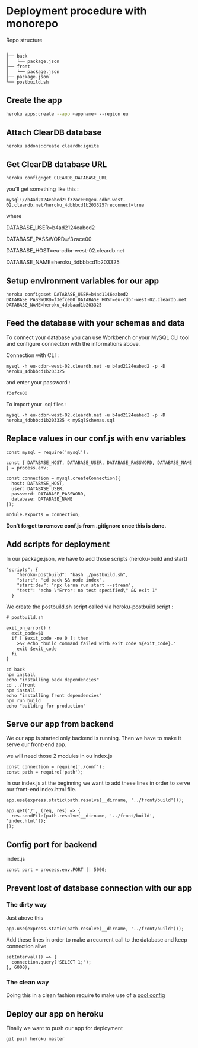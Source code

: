 # Deployment procedure with monorepo

Repo structure 
```
.
├── back
│   └── package.json
├── front
│   └── package.json
├── package.json
└── postbuild.sh
```

## Create the app

``` bash
heroku apps:create --app <appname> --region eu
```

## Attach ClearDB database 
```
heroku addons:create cleardb:ignite
```

## Get ClearDB database URL
```
heroku config:get CLEARDB_DATABASE_URL
```

you'll get something like this :
```
mysql://b4ad2124eabed2:f3zace00@eu-cdbr-west-02.cleardb.net/heroku_4dbbbcd1b203325?reconnect=true
```

where 

DATABASE_USER=b4ad2124eabed2

DATABASE_PASSWORD=f3zace00

DATABASE_HOST=eu-cdbr-west-02.cleardb.net

DATABASE_NAME=heroku_4dbbbcd1b203325


## Setup environment variables for our app
```
heroku config:set DATABASE_USER=b4ad1146eabed2 DATABASE_PASSWORD=f3efce00 DATABASE_HOST=eu-cdbr-west-02.cleardb.net DATABASE_NAME=heroku_4dbbaad1b203325
```

## Feed the database with your schemas and data

To connect your database you can use Workbench or your MySQL CLI tool and configure connection with the informations above.

Connection with CLI :

```
mysql -h eu-cdbr-west-02.cleardb.net -u b4ad2124eabed2 -p -D heroku_4dbbbcd1b203325
```
and enter your password :

```
f3efce00
```

To import your .sql files :

```
mysql -h eu-cdbr-west-02.cleardb.net -u b4ad2124eabed2 -p -D heroku_4dbbbcd1b203325 < mySqlSchemas.sql
```

## Replace values in our conf.js with env variables 

```
const mysql = require('mysql');

const { DATABASE_HOST, DATABASE_USER, DATABASE_PASSWORD, DATABASE_NAME } = process.env;

const connection = mysql.createConnection({
  host: DATABASE_HOST,
  user: DATABASE_USER,
  password: DATABASE_PASSWORD,
  database: DATABASE_NAME
});

module.exports = connection;
```




**Don't forget to remove conf.js from .gitignore once this is done.**
## Add scripts for deployment

In our package.json, we have to add those scripts (heroku-build and start)

```
"scripts": {
    "heroku-postbuild": "bash ./postbuild.sh",
    "start": "cd back && node index",
    "start:dev": "npx lerna run start --stream",
    "test": "echo \"Error: no test specified\" && exit 1"
  }
```
We create the postbuild.sh script called via heroku-postbuild script :

```
# postbuild.sh

exit_on_error() {
  exit_code=$1
  if [ $exit_code -ne 0 ]; then
    >&2 echo "build command failed with exit code ${exit_code}."
    exit $exit_code
  fi
}

cd back
npm install
echo "installing back dependencies"
cd ../front
npm install
echo "installing front dependencies"
npm run build
echo "building for production"

```

## Serve our app from backend

We our app is started only backend is running. Then we have to make it serve our front-end app.

we will need those 2 modules in ou index.js 

```
const connection = require('./conf');
const path = require('path');
``` 


In our index.js at the beginning we want to add these lines in order to serve our front-end index.html file. 

```
app.use(express.static(path.resolve(__dirname, '../front/build')));

app.get('/', (req, res) => {
  res.sendFile(path.resolve(__dirname, '../front/build', 'index.html'));
});
```

## Config port for backend

index.js
```
const port = process.env.PORT || 5000;
```

## Prevent lost of database connection with our app

### The dirty way

Just above this
```
app.use(express.static(path.resolve(__dirname, '../front/build')));
```
Add these lines in order to make a recurrent call to the database and keep connection alive
```
setInterval(() => {
  connection.query('SELECT 1;');
}, 6000);
```

### The clean way

Doing this in a clean fashion require to make use of a [pool config](https://github.com/mysqljs/mysql#pooling-connections)



## Deploy our app on heroku 

Finally we want to push our app for deployment

```
git push heroku master
```